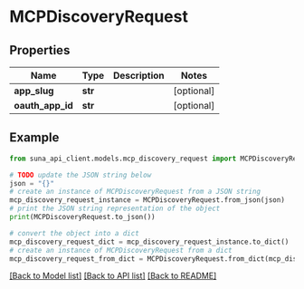 # MCPDiscoveryRequest


## Properties

Name | Type | Description | Notes
------------ | ------------- | ------------- | -------------
**app_slug** | **str** |  | [optional] 
**oauth_app_id** | **str** |  | [optional] 

## Example

```python
from suna_api_client.models.mcp_discovery_request import MCPDiscoveryRequest

# TODO update the JSON string below
json = "{}"
# create an instance of MCPDiscoveryRequest from a JSON string
mcp_discovery_request_instance = MCPDiscoveryRequest.from_json(json)
# print the JSON string representation of the object
print(MCPDiscoveryRequest.to_json())

# convert the object into a dict
mcp_discovery_request_dict = mcp_discovery_request_instance.to_dict()
# create an instance of MCPDiscoveryRequest from a dict
mcp_discovery_request_from_dict = MCPDiscoveryRequest.from_dict(mcp_discovery_request_dict)
```
[[Back to Model list]](../README.md#documentation-for-models) [[Back to API list]](../README.md#documentation-for-api-endpoints) [[Back to README]](../README.md)


